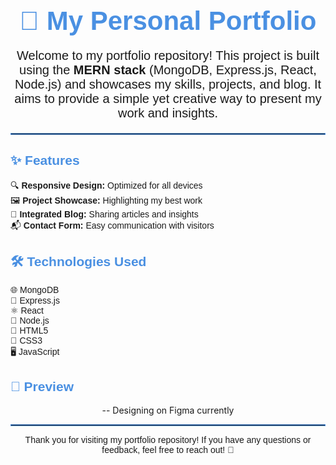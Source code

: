<h1 style="text-align: center; color: #4A90E2; font-family: 'Arial', sans-serif; font-size: 3em; margin-bottom: 0;">🌟 My Personal Portfolio</h1>

<p style="font-size: 20px; text-align: center; font-family: 'Arial', sans-serif; margin: 20px 0;">
    Welcome to my portfolio repository! This project is built using the <strong>MERN stack</strong> (MongoDB, Express.js, React, Node.js) and showcases my skills, projects, and blog. 
    It aims to provide a simple yet creative way to present my work and insights.
</p>

<hr style="border: 1px solid #4A90E2;">

<h2 style="color: #4A90E2; font-family: 'Arial', sans-serif;">✨ Features</h2>
<ul style="list-style-type: none; padding-left: 0; font-family: 'Arial', sans-serif;">
    <li>🔍 <strong>Responsive Design:</strong> Optimized for all devices</li>
    <li>🖼️ <strong>Project Showcase:</strong> Highlighting my best work</li>
    <li>📝 <strong>Integrated Blog:</strong> Sharing articles and insights</li>
    <li>📬 <strong>Contact Form:</strong> Easy communication with visitors</li>
</ul>

<h2 style="color: #4A90E2; font-family: 'Arial', sans-serif;">🛠 Technologies Used</h2>
<ul style="list-style-type: none; padding-left: 0; font-family: 'Arial', sans-serif;">
    <li>🌐 MongoDB</li>
    <li>🔗 Express.js</li>
    <li>⚛️ React</li>
    <li>🚀 Node.js</li>
    <li>📄 HTML5</li>
    <li>🎨 CSS3</li>
    <li>🖥️ JavaScript</li>
</ul>

<h2 style="color: #4A90E2; font-family: 'Arial', sans-serif;">📸 Preview</h2>
<p style="text-align: center;">
 -- Designing on Figma currently
<hr style="border: 1px solid #4A90E2;">

<p style="text-align: center; font-family: 'Arial', sans-serif;">Thank you for visiting my portfolio repository! If you have any questions or feedback, feel free to reach out! 🚀</p>
